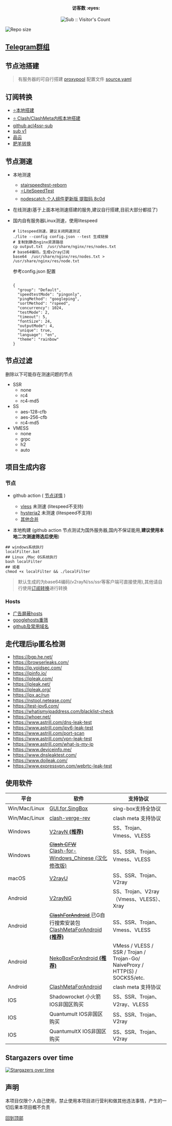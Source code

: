 <h4 align="center">访客数 :eyes:</h4>

<p align="center">
<img  src="https://profile-counter.glitch.me/Leon406_SubCrawler/count.svg" alt="Sub :: Visitor's Count" />
 <img width=0 height=0 src="https://profile-counter.glitch.me/Leon406/count.svg" alt="Leon406:: Visitor's Count" />
</p>

![Repo size](https://img.shields.io/github/repo-size/leon406/subcrawler)

## [Telegram群组](https://t.me/freenodeshare)

## 节点池搭建

> 有服务器的可自行搭建 [proxypool](https://github.com/Leon406/proxypool)  配置文件 [source.yaml](https://github.com/Leon406/proxypool/blob/master/config/source.yaml) 

## <span id="subCon">订阅转换</span>

- [:star:本地搭建](https://github.com/tindy2013/subconverter/releases)
- [:star: Clash/ClashMeta内核本地搭建](https://github.com/bestnite/sub2clash)
- [github acl4ssr-sub](https://acl4ssr-sub.github.io/)
- [sub v1](https://sub.v1.mk/)
- [品云](https://id9.cc/)
- [肥羊转换](https://sub.mcwy.cloud/)


## 节点测速

- 本地测速
    - [stairspeedtest-reborn](https://github.com/tindy2013/stairspeedtest-reborn)
    - [:star:LiteSpeedTest](https://github.com/xxf098/LiteSpeedTest)
    - [nodescatch ](https://github.com/bulianglin/demo)     [个人组件更新版 提取码 8c0d](https://www.lanzoue.com/b0db6sooh#8c0d)
    
- 在线测速(基于上面本地测速搭建的服务,建议自行搭建,目前大部分都挂了)

- 国内自有服务器Linux测速，使用litespeed

    ```
    # litespeed测速，建议关闭网速测试
    ./lite --config config.json --test 生成链接
    # 复制到静态nginx资源路径
    cp output.txt  /usr/share/nginx/res/nodes.txt
    # base64编码，生成v2ray订阅
    base64  /usr/share/nginx/res/nodes.txt > /usr/share/nginx/res/node.txt
    
    ```

    参考config.json 配置

    ```
    
    {
      "group": "Default",
      "speedtestMode": "pingonly",
      "pingMethod": "googleping",
      "sortMethod": "rspeed",
      "concurrency": 1024,
      "testMode": 2,
      "timeout": 5,
      "fontSize": 24,
      "outputMode": 4,
      "unique": true,
      "language": "en",
      "theme": "rainbow"
    }
    ```

    



## 节点过滤

删除以下可能存在测速问题的节点

- SSR
  - none
  - rc4
  - rc4-md5
- SS
  - aes-128-cfb
  - aes-256-cfb
  - rc4-md5
- VMESS
  -  none
  -  grpc
  -  h2
  -  auto

## 项目生成内容

### 节点

- github action (  [节点详情](./sub/info.md) )
  - [vless](https://raw.githubusercontent.com/Leon406/SubCrawler/master/sub/share/vless) 未测速 (litespeed不支持)
  - [hysteria2](https://raw.githubusercontent.com/Leon406/SubCrawler/master/sub/share/hysteria2) 未测速 (litespeed不支持)
  - [其他合并](https://raw.githubusercontent.com/Leon406/SubCrawler/main/sub/share/a11)


- 本地构建 (github action 节点测试为国外服务器,国内不保证能用,**建议使用本地二次测速筛选后使用**)

```
## windows系统执行
localFilter.bat
## Linux /Mac OS系统执行
bash localFilter  
## 或者
chmod +x localFilter && ./localFilter
```




> 默认生成的为base64编码(v2rayN/ss/ssr等客户端可直接使用),其他请自行使用[订阅转换](#subCon)进行转换

### Hosts

- [广告屏蔽hosts](https://raw.fastgit.org/Leon406/SubCrawler/master/sub/share/blackhosts) 
- [googlehosts重筛](https://raw.fastgit.org/Leon406/SubCrawler/master/sub/share/whitehost)
- [github及常用域名](https://raw.fastgit.org/Leon406/SubCrawler/master/sub/share/host)

## 走代理后ip匿名检测

- https://bgp.he.net/
- https://browserleaks.com/
- https://ip.voidsec.com/
- https://ipinfo.io/
- https://ipleak.com/
- https://ipleak.net/
- https://ipleak.org/
- https://ipx.ac/run
- https://nstool.netease.com/
- https://test-ipv6.com/
- https://whatismyipaddress.com/blacklist-check
- https://whoer.net/
- https://www.astrill.com/dns-leak-test
- https://www.astrill.com/ipv6-leak-test
- https://www.astrill.com/port-scan
- https://www.astrill.com/vpn-leak-test
- https://www.astrill.com/what-is-my-ip
- https://www.deviceinfo.me/
- https://www.dnsleaktest.com/
- https://www.doileak.com/
- https://www.expressvpn.com/webrtc-leak-test


## 使用软件

| 平台          | 软件                                                         | 支持协议                                                     |
| ------------- | ------------------------------------------------------------ | ------------------------------------------------------------ |
| Win/Mac/Linux | [GUI.for.SingBox](https://github.com/GUI-for-Cores/GUI.for.SingBox) | sing-box支持全协议                                           |
| Win/Mac/Linux | [clash-verge-rev](https://github.com/clash-verge-rev/clash-verge-rev) | clash meta 支持协议                                          |
| Windows       | [V2rayN **(推荐)**](https://github.com/2dust/v2rayN/releases) | SS、Trojan、Vmess、VLESS                                     |
| Windows       | [<del>Clash CFW  </del>](https://github.com/Fndroid/clash_for_windows_pkg/releases) <br>[Clash-for-Windows_Chinese (汉化修改版)](https://github.com/Z-Siqi/Clash-for-Windows_Chinese) | SS、SSR、Trojan、Vmess、VLESS                                |
| macOS         | [V2rayU](https://github.com/yanue/V2rayU/releases)           | SS、SSR、Trojan、V2ray                                       |
| Android       | [V2rayNG](https://github.com/2dust/v2rayNG/releases)         | SS、Trojan、V2ray（Vmess、VLESS）、Xray                      |
| Android       | [<del>ClashForAndroid</del>  ](https://github.com/Kr328/ClashForAndroid/releases) 已G自行搜索安装包<br>[ClashMetaForAndroid **(推荐)**](https://github.com/MetaCubeX/ClashMetaForAndroid) | SS、SSR、Trojan、Vmess、VLESS                                |
| Android       | [NekoBoxForAndroid **(推荐)**](https://github.com/MatsuriDayo/NekoBoxForAndroid) | VMess / VLESS / SSR / Trojan / Trojan-Go/ NaiveProxy / HTTP(S) / SOCKS5/etc. |
| Android       | [ClashMetaForAndroid](https://github.com/MetaCubeX/ClashMetaForAndroid) | clash meta 支持协议                                          |
| IOS           | Shadowrocket 小火箭 IOS非国区购买                            | SS、SSR、Trojan、V2ray、VLESS                                |
| IOS           | Quantumult  IOS非国区购买                                    | SS、SSR、Trojan、V2ray                                       |
| IOS           | QuantumultX  IOS非国区购买                                   | SS、SSR、Trojan、V2ray                                       |



## Stargazers over time

[![Stargazers over time](https://starchart.cc/Leon406/SubCrawler.svg)](https://starchart.cc/Leon406/SubCrawler)

## 声明

本项目仅限个人自己使用，禁止使用本项目进行营利和做其他违法事情，产生的一切后果本项目概不负责

[回到顶部](#top)

